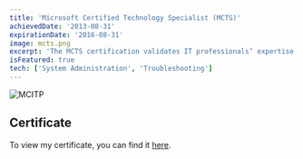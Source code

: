```yaml
---
title: 'Microsoft Certified Technology Specialist (MCTS)'
achievedDate: '2013-08-31'
expirationDate: '2016-08-31'
image: mcts.png
excerpt: 'The MCTS certification validates IT professionals’ expertise in Microsoft technologies, including Windows Server, SQL Server, and SharePoint.'
isFeatured: true
tech: ['System Administration', 'Troubleshooting']
---
```


![MCITP](/images/certs/mcts.png)

## Certificate

To view my certificate, you can find it [here](https://docs.microsoft.com/en-us/users/davelevine/transcript/vm952hnw3p9626k).
